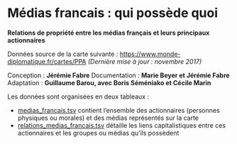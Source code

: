 # Médias francais : qui possède quoi
**Relations de propriété entre les médias français et leurs principaux actionnaires**

Données source de la carte suivante : https://www.monde-diplomatique.fr/cartes/PPA *(Dernière mise à jour : novembre 2017)*

Conception : **Jérémie Fabre**
Documentation : **Marie Beyer et Jérémie Fabre**
Adaptation : **Guillaume Barou, avec Boris Séméniako et Cécile Marin**


Les données sont organisées en deux tableaux :
- [medias_francais.tsv](https://github.com/mdiplo/Medias_francais/blob/master/medias_francais.tsv) contient l’ensemble des actionnaires (personnes physiques ou morales) et des médias représentés sur la carte
- [relations_medias_francais.tsv](https://github.com/mdiplo/Medias_francais/blob/master/relations_medias_francais.tsv) détaille les liens capitalistiques entre ces actionnaires et les groupes ou médias qu’ils possèdent
